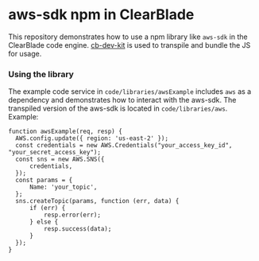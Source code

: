 # aws-sdk npm in ClearBlade

This repository demonstrates how to use a npm library like `aws-sdk` in the ClearBlade code engine. [cb-dev-kit](https://github.com/clearblade/cb-dev-kit) is used to transpile and bundle the JS for usage.

### Using the library

The example code service in `code/libraries/awsExample` includes `aws` as a dependency and demonstrates how to interact with the aws-sdk. The transpiled version of the aws-sdk is located in `code/libraries/aws`. Example:

```
function awsExample(req, resp) {
  AWS.config.update({ region: 'us-east-2' });
  const credentials = new AWS.Credentials("your_access_key_id", "your_secret_access_key");
  const sns = new AWS.SNS({
      credentials,
  });
  const params = {
      Name: 'your_topic',
  };
  sns.createTopic(params, function (err, data) {
      if (err) {
          resp.error(err);
      } else {
          resp.success(data);
      }
  });
}
```
